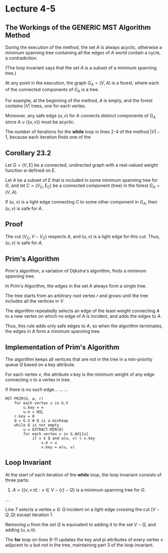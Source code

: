 # Lecture 4-5

## The Workings of the GENERIC MST Algorithm Method

During the execution of the method, the set $A$ is always acyclic, otherwise a minimum spanning tree containing all the edges of $A$ world contain a cycle, a contradiction.

(The loop invariant says that the set $A$ is a subset of a minimum spanning tree.)

At any point in the execution, the graph $G_A = (V,A)$ is a forest, where each of the connected components of $G_A$ is a tree.

For example, at the beginning of the method, $A$ is empty, and the forest contains $|V|$ trees, one for each vertex.

Moreover, any safe edge $(u,v)$ for $A$ connects distinct components of $G_A$ since $A \cup \{(u,v)\}$ must be acyclic.

The number of iterations for the **while** loop in lines 2-4 of the method $|V| - 1$, because each iteration finds one of the

## Corollary 23.2

Let $G = (V, E)$ be a connected, undirected graph with a real-valued weight function $w$ defined on $E$.

Let $A$ be a subset of $E$ that is included in some minimum spanning tree for $G$, and let $C = (V_C, E_C)$ be a connected component (tree) in the forest $G_A = (V, A)$.

If (u, v) is a light edge connecting $C$ to some other component in $G_A$, then $(u, v)$ is safe for $A$.

## Proof

The cut $(V_C, V - V_C)$ respects $A$, and $(u, v)$ is a light edge for this cut.
Thus, $(u, v)$ is safe for $A$.

## Prim's Algorithm

Prim's algorithm, a variation of Dijkstra's algorithm, finds a minimum spanning tree.

In Prim's Algorithm, the edges in the set $A$ always form a single tree.

The tree starts from an arbitrary root vertex $r$ and grows until the tree includes all the vertices in $V$.

The algorithm repeatedly selects an edge of the least weight connecting $A$ to a new vertex on which no edge of $A$ is incident, and adds the edges to $A$.

Thus, this rule adds only safe edges to $A$; so when the algorithm terminates, the edges in $A$ form a minimum spanning tree.

## Implementation of Prim's Algorithm

The algorithm keeps all vertices that are not in the tree in a min-priority queue $Q$ based on a key attribute.

For each vertex $v$, the attribute v.key is the minimum weight of any edge connecting v to a vertex in tree.

If there is no such edge...
...
...

```
MST-PRIM(G, w, r)
    for each vertex u in G.V
        u.key = ∞
        u.π = NIL
    r.key = 0
    Q = G.V # Q is a minheap
    while Q is not empty
        u = EXTRACT-MIN(Q)
        for each vertex v in G.Adj[u]
            if v ∈ Q and w(u, v) < v.key
                v.π = u
                v.key = w(u, v)
```

## Loop Invariant

At the start of each iteration of the **while** loop, the loop invariant consists of three parts:

1. $A = \{(v, v.π) : v ∈ V - \{r\} - Q\}$ is a minimum spanning tree for $G$.

...

Line 7 selects a vertex $u \in Q$ incident on a light edge crossing the cut $(V - Q, Q)$ except iteration 1.

Removing $u$ from the set $Q$ is equivalent to adding it to the set $V - Q$, and adding $(u, u.π)$.

The **for** loop on lines 8-11 updates the key and pi attributes of every vertex v adjacent to u but not in the tree, maintaining part 3 of the loop invariant.